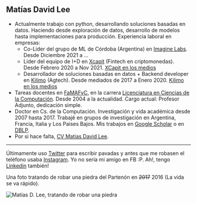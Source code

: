 ## Matías David Lee

  - Actualmente trabajo con python, desarrollando soluciones basadas en datos. Haciendo desde exploración de datos, desarrollo de modelos hasta implementaciones para producción. Experiencia laboral en empresas:
    - Co-Lider del grupo de ML de Córdoba (Argentina) en [Imagine Labs](https://imaginefellowships.com/). Desde Diciembre 2021 a ...  
    - Lider del equipo de I+D en [Xcapit](https://www.xcapit.com/) (Fintech en criptomonedas). Desde Febrero 2020 a Nov 2021. [XCapit en los medios](https://www.google.com/search?q=xcapit+c%C3%B3rdoba+argentina&sxsrf=ALeKk032eE9btuBC4T-R7x1dwswJecO80g:1624438211062&source=lnms&tbm=nws&sa=X&ved=2ahUKEwiLlp70r63xAhXippUCHQ5VDeMQ_AUoAnoECAEQBA&biw=1517&bih=743&dpr=0.9)
    - Desarrollador de soluciones basadas en datos + Backend developer en [Kilimo](https://kilimo.com.ar/) (Agtech). Desde mediados de 2017 a Enero 2020. [Kilimo en los medios](https://www.google.com/search?q=kilimo+c%C3%B3rdoba+argentina&biw=1517&bih=743&tbm=nws&sxsrf=ALeKk00KZ4txf_GszOUTXWoCPt2okrSCMg%3A1624438213859&ei=xfXSYLjnM5Dn1sQPo-294Ao&oq=kilimo+c%C3%B3rdoba+argentina&gs_l=psy-ab.3..0i333k1.28179.29384.0.29775.6.6.0.0.0.0.221.821.2j3j1.6.0....0...1.1.64.psy-ab..2.3.516...0i7i30k1j0i8i7i30k1j0i7i5i30k1.0.env-cqC9luo)
  - Tareas docentes en [FaMAFyC](https://www.famaf.unc.edu.ar/), en la carrera [Licenciatura en Ciencias de la Computación](https://www.famaf.unc.edu.ar/academica/grado/licenciatura-en-ciencias-de-la-computaci%C3%B3n/). Desde 2004 a la actualidad. Cargo actual: Profesor Adjunto, dedicación simple.  
  - Doctor en Cs. de la Computación. Investigación y vida académica desde 2007 hasta 2017. Trabajé en grupos de investigación en Argentina, Francia, Italia y Los Paises Bajos. Mis trabajos en [Google Scholar](https://scholar.google.com/citations?user=eWYixqsAAAAJ&hl=es) o en [DBLP](https://dblp.org/pers/l/Lee:Matias_David.html).
   - Por si hace falta, [CV Matias David Lee](https://www.overleaf.com/read/thzsvgtxnftq).

---

Últimamente uso [Twitter](https://twitter.com/matiaslee) para escribir pavadas y antes que me robasen el teléfono usaba [Instagram](https://www.instagram.com/el.chun.lee/). Yo no sería mi amigo en FB :P. Ah!, tengo [Linkedin](https://www.linkedin.com/in/matiaslee/) también!

Una foto tratando de robar una piedra del Partenón en ~~2017~~ 2016 (La vida se va rápido). 

![Matías D. Lee, tratando de robar una piedra](https://avatars3.githubusercontent.com/u/22818203?s=460&u=2dd19681a95bcfc646aa71e32ad684241633fcc5&v=4)


